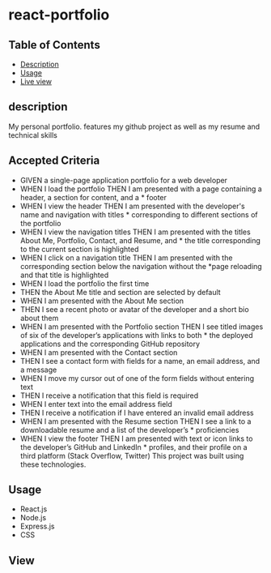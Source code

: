 # react-portfolio

## Table of Contents

- [Description](#description)
- [Usage](#usage)
- [Live view](#View)

## description

My personal portfolio. features my github project as well as my resume and technical skills

## Accepted Criteria

- GIVEN a single-page application portfolio for a web developer
- WHEN I load the portfolio
  THEN I am presented with a page containing a header, a section for content, and a \* footer
- WHEN I view the header
  THEN I am presented with the developer's name and navigation with titles \* corresponding to different sections of the portfolio
- WHEN I view the navigation titles
  THEN I am presented with the titles About Me, Portfolio, Contact, and Resume, and \* the title corresponding to the current section is highlighted
- WHEN I click on a navigation title
  THEN I am presented with the corresponding section below the navigation without the \*page reloading and that title is highlighted
- WHEN I load the portfolio the first time
- THEN the About Me title and section are selected by default
- WHEN I am presented with the About Me section
- THEN I see a recent photo or avatar of the developer and a short bio about them
- WHEN I am presented with the Portfolio section
  THEN I see titled images of six of the developer’s applications with links to both \* the deployed applications and the corresponding GitHub repository
- WHEN I am presented with the Contact section
- THEN I see a contact form with fields for a name, an email address, and a message
- WHEN I move my cursor out of one of the form fields without entering text
- THEN I receive a notification that this field is required
- WHEN I enter text into the email address field
- THEN I receive a notification if I have entered an invalid email address
- WHEN I am presented with the Resume section
  THEN I see a link to a downloadable resume and a list of the developer’s \* proficiencies
- WHEN I view the footer
  THEN I am presented with text or icon links to the developer’s GitHub and LinkedIn \* profiles, and their profile on a third platform (Stack Overflow, Twitter)
  This project was built using these technologies.

## Usage

- React.js
- Node.js
- Express.js
- CSS

## View
